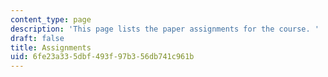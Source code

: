 ```yaml
---
content_type: page
description: 'This page lists the paper assignments for the course. '
draft: false
title: Assignments
uid: 6fe23a33-5dbf-493f-97b3-56db741c961b
---
```

